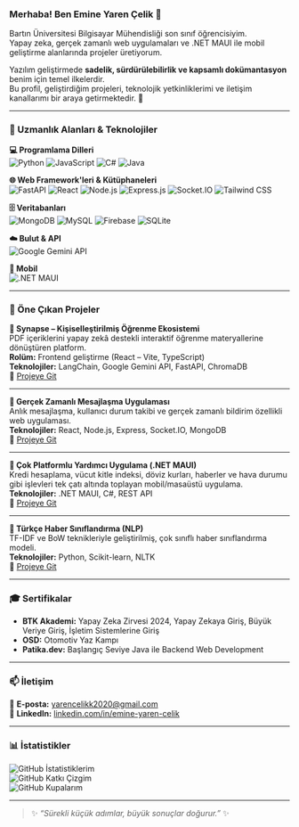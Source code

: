 ### Merhaba! Ben Emine Yaren Çelik 👋

Bartın Üniversitesi Bilgisayar Mühendisliği son sınıf öğrencisiyim.  
Yapay zeka, gerçek zamanlı web uygulamaları ve .NET MAUI ile mobil geliştirme alanlarında projeler üretiyorum.  

Yazılım geliştirmede **sadelik, sürdürülebilirlik ve kapsamlı dokümantasyon** benim için temel ilkelerdir.  
Bu profil, geliştirdiğim projeleri, teknolojik yetkinliklerimi ve iletişim kanallarımı bir araya getirmektedir. 🚀

---

### 🔧 Uzmanlık Alanları & Teknolojiler

**💻 Programlama Dilleri**  
![Python](https://img.shields.io/badge/Python-3776AB?style=for-the-badge&logo=python&logoColor=white)
![JavaScript](https://img.shields.io/badge/JavaScript-F7DF1E?style=for-the-badge&logo=javascript&logoColor=black)
![C#](https://img.shields.io/badge/C%23-239120?style=for-the-badge&logo=c-sharp&logoColor=white)
![Java](https://img.shields.io/badge/Java-007396?style=for-the-badge&logo=java&logoColor=white)

**🌐 Web Framework'leri & Kütüphaneleri**  
![FastAPI](https://img.shields.io/badge/FastAPI-009688?style=for-the-badge&logo=fastapi&logoColor=white)
![React](https://img.shields.io/badge/React-61DAFB?style=for-the-badge&logo=react&logoColor=black)
![Node.js](https://img.shields.io/badge/Node.js-339933?style=for-the-badge&logo=node.js&logoColor=white)
![Express.js](https://img.shields.io/badge/Express.js-000000?style=for-the-badge&logo=express&logoColor=white)
![Socket.IO](https://img.shields.io/badge/Socket.IO-010101?style=for-the-badge&logo=socket.io&logoColor=white)
![Tailwind CSS](https://img.shields.io/badge/Tailwind_CSS-06B6D4?style=for-the-badge&logo=tailwind-css&logoColor=white)

**🗄️ Veritabanları**  
![MongoDB](https://img.shields.io/badge/MongoDB-47A248?style=for-the-badge&logo=mongodb&logoColor=white)
![MySQL](https://img.shields.io/badge/MySQL-4479A1?style=for-the-badge&logo=mysql&logoColor=white)
![Firebase](https://img.shields.io/badge/Firebase-FFCA28?style=for-the-badge&logo=firebase&logoColor=black)
![SQLite](https://img.shields.io/badge/SQLite-07405E?style=for-the-badge&logo=sqlite&logoColor=white)

**☁️ Bulut & API**  
![Google Gemini API](https://img.shields.io/badge/Google_Gemini-1F1F1F?style=for-the-badge&logo=google-gemini&logoColor=white)

**📱 Mobil**  
![.NET MAUI](https://img.shields.io/badge/.NET_MAUI-512BD4?style=for-the-badge&logo=dotnet&logoColor=white)

---

### 📌 Öne Çıkan Projeler

**🔹 Synapse – Kişiselleştirilmiş Öğrenme Ekosistemi**  
PDF içeriklerini yapay zekâ destekli interaktif öğrenme materyallerine dönüştüren platform.  
**Rolüm:** Frontend geliştirme (React – Vite, TypeScript)  
**Teknolojiler:** LangChain, Google Gemini API, FastAPI, ChromaDB  
📎 [Projeye Git](https://github.com/yarencelikk/Synapse-Hackathon2025)

---

**🔹 Gerçek Zamanlı Mesajlaşma Uygulaması**  
Anlık mesajlaşma, kullanıcı durum takibi ve gerçek zamanlı bildirim özellikli web uygulaması.  
**Teknolojiler:** React, Node.js, Express, Socket.IO, MongoDB  
📎 [Projeye Git](https://github.com/yarencelikk/ChatApp)

---

**🔹 Çok Platformlu Yardımcı Uygulama (.NET MAUI)**  
Kredi hesaplama, vücut kitle indeksi, döviz kurları, haberler ve hava durumu gibi işlevleri tek çatı altında toplayan mobil/masaüstü uygulama.  
**Teknolojiler:** .NET MAUI, C#, REST API  
📎 [Projeye Git](https://github.com/yarencelikk/GorselProgramlama-_Yeni)

---

**🔹 Türkçe Haber Sınıflandırma (NLP)**  
TF-IDF ve BoW teknikleriyle geliştirilmiş, çok sınıflı haber sınıflandırma modeli.  
**Teknolojiler:** Python, Scikit-learn, NLTK  
📎 [Projeye Git](https://github.com/yarencelikk/TurkceHaberlerinSiniflandirilmasi)

---

### 🎓 Sertifikalar

- **BTK Akademi:** Yapay Zeka Zirvesi 2024, Yapay Zekaya Giriş, Büyük Veriye Giriş, İşletim Sistemlerine Giriş  
- **OSD:** Otomotiv Yaz Kampı  
- **Patika.dev:** Başlangıç Seviye Java ile Backend Web Development  

---

### 📫 İletişim

📧 **E-posta:** yarencelikk2020@gmail.com  
💼 **LinkedIn:** [linkedin.com/in/emine-yaren-celik](https://www.linkedin.com/in/emine-yaren-celik-815802296/)  

---

### 📊 İstatistikler

![GitHub İstatistiklerim](https://github-readme-stats.vercel.app/api?username=yarencelikk&show_icons=true&theme=tokyonight&hide_border=true&locale=tr)  
![GitHub Katkı Çizgim](https://github-readme-streak-stats.herokuapp.com/?user=yarencelikk&theme=tokyonight&hide_border=true&locale=tr)  
![GitHub Kupalarım](https://github-profile-trophy.vercel.app/?username=yarencelikk&theme=tokyonight&no-frame=true&no-bg=true)  

---

> ✨ *“Sürekli küçük adımlar, büyük sonuçlar doğurur.”* ✨

